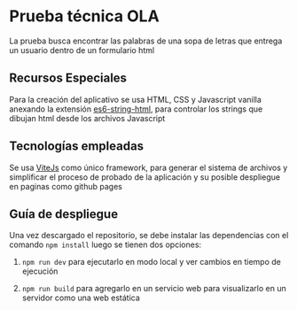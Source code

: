 # Prueba técnica OLA

 La prueba busca encontrar las palabras de una sopa de letras que entrega un usuario dentro de un formulario html

## Recursos Especiales

 Para la creación del aplicativo se usa HTML, CSS y Javascript vanilla anexando la extensión [es6-string-html](https://marketplace.visualstudio.com/items?itemName=Tobermory.es6-string-html), para controlar los strings que dibujan html desde los archivos Javascript

## Tecnologías empleadas

 Se usa [ViteJs](https://vite.dev/) como único framework, para generar el sistema de archivos y simplificar el proceso de probado de la aplicación y su posible despliegue en paginas como github pages

## Guía de despliegue

 Una vez descargado el repositorio, se debe instalar las dependencias con el comando
 ```npm install``` luego se tienen dos opciones:

 1. ```npm run dev``` para ejecutarlo en modo local y ver cambios en tiempo de ejecución

 2. ```npm run build``` para agregarlo en un servicio web para visualizarlo en un servidor como una web estática
